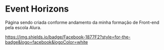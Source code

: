 # Event Horizons

Página sendo criada conforme andamento da minha formação de Front-end pela escola Alura.

https://img.shields.io/badge/Facebook-1877F2?style=for-the-badge&logo=facebook&logoColor=white
